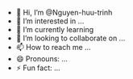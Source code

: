 - 👋 Hi, I’m @Nguyen-huu-trinh
- 👀 I’m interested in ...
- 🌱 I’m currently learning 
- 💞️ I’m looking to collaborate on ...
- 📫 How to reach me ...
- 😄 Pronouns: ...
- ⚡ Fun fact: ...

<!---
Nguyen-huu-trinh/Nguyen-huu-trinh is a ✨ special ✨ repository because its `README.md` (this file) appears on your GitHub profile.
You can click the Preview link to take a look at your changes.
--->
